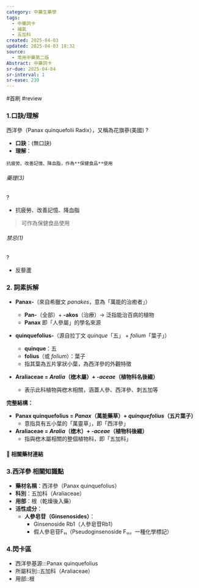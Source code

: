 ```yaml
---
category: 中藥生藥學
tags:
  - 中藥詞卡
  - 補氣
  - 五加科
created: 2025-04-03
updated: 2025-04-03 18:32
source:
  - 常用中藥第二版
Abstract: 中藥詞卡
sr-due: 2025-04-04
sr-interval: 1
sr-ease: 230
---
```


#首刷 #review

### 1.口訣/理解
西洋參（Panax quinquefolii Radix），又稱為花旗蔘(美國)
?
- **口訣**：(無口訣)
- **理解**：
> 
	抗疲勞、改善記憶、降血脂，作為**保健食品**使用

###### 藥理(3)
?
- 抗疲勞、改善記憶、降血脂
> 可作為保健食品使用

###### 禁忌(1)
?
- 反藜蘆

### 2. 詞素拆解  

- **Panax-**（來自希臘文 *panakes*，意為「萬能的治癒者」）  
  - **Pan-**（全部）+ **-akos**（治療）→ 泛指能治百病的植物  
  - **Panax** 即「人參屬」的學名來源

- **quinquefolius-**（源自拉丁文 *quinque*「五」 + *folium*「葉子」）  
  - **quinque**：五  
  - **folius**（或 *folium*）：葉子  
  - 指其葉為五片掌狀小葉，為西洋參的外觀特徵

- **Araliaceae = *Aralia*（楤木屬）+ *-aceae*（植物科名後綴）**  
  - 表示此科植物與楤木相關，涵蓋人參、西洋參、刺五加等


**完整結構：**  
- **Panax quinquefolius = *Panax*（萬能藥草）+ *quinquefolius*（五片葉子）**  
  - 意指具有五小葉的「萬靈草」，即「西洋參」  
- **Araliaceae = *Aralia*（楤木）+ *-aceae*（植物科後綴）**  
  - 指與楤木屬相關的整個植物科，即「五加科」



#### 📌 相關藥材連結






### 3.西洋參 相關知識點

- **藥材名稱**：西洋參（Panax quinquefolius）
- **科別**：五加科（Araliaceae）  
- **用部**：根（乾燥後入藥）  
- **活性成分**：  
  - **人參皂苷（Ginsenosides）**：  
    - Ginsenoside Rb1（人參皂苷Rb1）  
    - 假人參皂苷F₁₁（Pseudoginsenoside F₁₁，一種化學標記）




### 4.閃卡區

- 西洋參基源:::Panax quinquefolius
- 所屬科別::五加科（Araliaceae） 
- 用部::根



